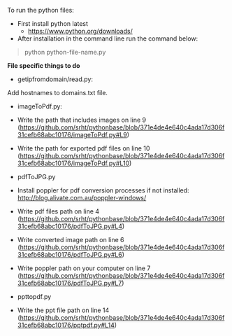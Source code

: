 To run the python files:
* First install python latest
  * https://www.python.org/downloads/
* After installation in the command line run the command below:
>python python-file-name.py 

**File specific things to do**

* getipfromdomain/read.py:

Add hostnames to domains.txt file.

* imageToPdf.py:

 * Write the path that includes images on line 9 (https://github.com/srht/pythonbase/blob/371e4de4e640c4ada17d306f31cefb68abc10176/imageToPdf.py#L9)
 * Write the path for exported pdf files on line 10 (https://github.com/srht/pythonbase/blob/371e4de4e640c4ada17d306f31cefb68abc10176/imageToPdf.py#L10)
 
* pdfToJPG.py

 * Install poppler for pdf conversion processes if not installed: http://blog.alivate.com.au/poppler-windows/
 * Write pdf files path on line 4 (https://github.com/srht/pythonbase/blob/371e4de4e640c4ada17d306f31cefb68abc10176/pdfToJPG.py#L4)
 * Write converted image path on line 6 (https://github.com/srht/pythonbase/blob/371e4de4e640c4ada17d306f31cefb68abc10176/pdfToJPG.py#L6)
 * Write poppler path on your computer on line 7 (https://github.com/srht/pythonbase/blob/371e4de4e640c4ada17d306f31cefb68abc10176/pdfToJPG.py#L7)

* ppttopdf.py 

 * Write the ppt file path on line 14 (https://github.com/srht/pythonbase/blob/371e4de4e640c4ada17d306f31cefb68abc10176/pptpdf.py#L14)
